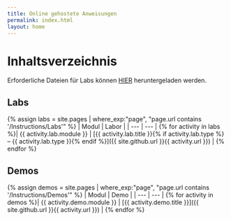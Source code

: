 ```yaml
---
title: Online gehostete Anweisungen
permalink: index.html
layout: home
---
```


# Inhaltsverzeichnis

Erforderliche Dateien für Labs können [HIER](https://github.com/MicrosoftLearning/AZ-104-MicrosoftAzureAdministrator/archive/master.zip) heruntergeladen werden.

## Labs

{% assign labs = site.pages | where_exp:"page", "page.url contains '/Instructions/Labs'" %}
| Modul | Labor |
| --- | --- | 
{% for activity in labs  %}| {{ activity.lab.module }} | [{{ activity.lab.title }}{% if activity.lab.type %} – {{ activity.lab.type }}{% endif %}]({{ site.github.url }}{{ activity.url }}) |
{% endfor %}

## Demos

{% assign demos = site.pages | where_exp:"page", "page.url contains '/Instructions/Demos'" %}
| Modul | Demo |
| --- | --- | 
{% for activity in demos  %}| {{ activity.demo.module }} | [{{ activity.demo.title }}]({{ site.github.url }}{{ activity.url }}) |
{% endfor %}
